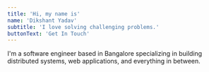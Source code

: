 ```yaml
---
title: 'Hi, my name is'
name: 'Dikshant Yadav'
subtitle: 'I love solving challenging problems.'
buttonText: 'Get In Touch'
---
```


I'm a software engineer based in Bangalore specializing in building distributed systems, web applications, and everything in between.

